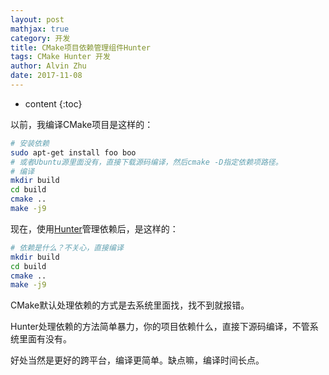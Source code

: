 ```yaml
---
layout: post
mathjax: true
category: 开发
title: CMake项目依赖管理组件Hunter
tags: CMake Hunter 开发
author: Alvin Zhu
date: 2017-11-08
---
```


* content
{:toc}

以前，我编译CMake项目是这样的：

```sh
# 安装依赖
sudo apt-get install foo boo
# 或者Ubuntu源里面没有，直接下载源码编译，然后cmake -D指定依赖项路径。
# 编译
mkdir build
cd build
cmake ..
make -j9
```

现在，使用[Hunter](https://github.com/ruslo/hunter)管理依赖后，是这样的：

```sh
# 依赖是什么？不关心，直接编译
mkdir build
cd build
cmake ..
make -j9
```

CMake默认处理依赖的方式是去系统里面找，找不到就报错。

Hunter处理依赖的方法简单暴力，你的项目依赖什么，直接下源码编译，不管系统里面有没有。

好处当然是更好的跨平台，编译更简单。缺点嘛，编译时间长点。

